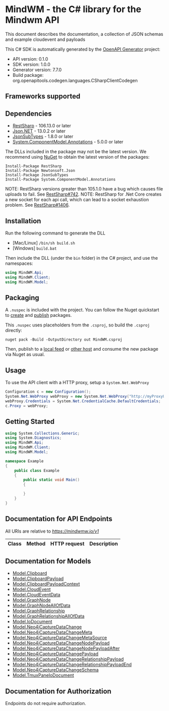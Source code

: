 # MindWM - the C# library for the Mindwm API

This document describes the documentation, a collection of JSON schemas and example cloudevent and payloads

This C# SDK is automatically generated by the [OpenAPI Generator](https://openapi-generator.tech) project:

- API version: 0.1.0
- SDK version: 1.0.0
- Generator version: 7.7.0
- Build package: org.openapitools.codegen.languages.CSharpClientCodegen

<a id="frameworks-supported"></a>
## Frameworks supported

<a id="dependencies"></a>
## Dependencies

- [RestSharp](https://www.nuget.org/packages/RestSharp) - 106.13.0 or later
- [Json.NET](https://www.nuget.org/packages/Newtonsoft.Json/) - 13.0.2 or later
- [JsonSubTypes](https://www.nuget.org/packages/JsonSubTypes/) - 1.8.0 or later
- [System.ComponentModel.Annotations](https://www.nuget.org/packages/System.ComponentModel.Annotations) - 5.0.0 or later

The DLLs included in the package may not be the latest version. We recommend using [NuGet](https://docs.nuget.org/consume/installing-nuget) to obtain the latest version of the packages:
```
Install-Package RestSharp
Install-Package Newtonsoft.Json
Install-Package JsonSubTypes
Install-Package System.ComponentModel.Annotations
```

NOTE: RestSharp versions greater than 105.1.0 have a bug which causes file uploads to fail. See [RestSharp#742](https://github.com/restsharp/RestSharp/issues/742).
NOTE: RestSharp for .Net Core creates a new socket for each api call, which can lead to a socket exhaustion problem. See [RestSharp#1406](https://github.com/restsharp/RestSharp/issues/1406).

<a id="installation"></a>
## Installation
Run the following command to generate the DLL
- [Mac/Linux] `/bin/sh build.sh`
- [Windows] `build.bat`

Then include the DLL (under the `bin` folder) in the C# project, and use the namespaces:
```csharp
using MindWM.Api;
using MindWM.Client;
using MindWM.Model;
```
<a id="packaging"></a>
## Packaging

A `.nuspec` is included with the project. You can follow the Nuget quickstart to [create](https://docs.microsoft.com/en-us/nuget/quickstart/create-and-publish-a-package#create-the-package) and [publish](https://docs.microsoft.com/en-us/nuget/quickstart/create-and-publish-a-package#publish-the-package) packages.

This `.nuspec` uses placeholders from the `.csproj`, so build the `.csproj` directly:

```
nuget pack -Build -OutputDirectory out MindWM.csproj
```

Then, publish to a [local feed](https://docs.microsoft.com/en-us/nuget/hosting-packages/local-feeds) or [other host](https://docs.microsoft.com/en-us/nuget/hosting-packages/overview) and consume the new package via Nuget as usual.

<a id="usage"></a>
## Usage

To use the API client with a HTTP proxy, setup a `System.Net.WebProxy`
```csharp
Configuration c = new Configuration();
System.Net.WebProxy webProxy = new System.Net.WebProxy("http://myProxyUrl:80/");
webProxy.Credentials = System.Net.CredentialCache.DefaultCredentials;
c.Proxy = webProxy;
```

<a id="getting-started"></a>
## Getting Started

```csharp
using System.Collections.Generic;
using System.Diagnostics;
using MindWM.Api;
using MindWM.Client;
using MindWM.Model;

namespace Example
{
    public class Example
    {
        public static void Main()
        {

        }
    }
}
```

<a id="documentation-for-api-endpoints"></a>
## Documentation for API Endpoints

All URIs are relative to *https://mindwmw.io/v1*

Class | Method | HTTP request | Description
------------ | ------------- | ------------- | -------------


<a id="documentation-for-models"></a>
## Documentation for Models

 - [Model.Clipboard](docs/Clipboard.md)
 - [Model.ClipboardPayload](docs/ClipboardPayload.md)
 - [Model.ClipboardPayloadContext](docs/ClipboardPayloadContext.md)
 - [Model.CloudEvent](docs/CloudEvent.md)
 - [Model.CloudEventData](docs/CloudEventData.md)
 - [Model.GraphNode](docs/GraphNode.md)
 - [Model.GraphNodeAllOfData](docs/GraphNodeAllOfData.md)
 - [Model.GraphRelationship](docs/GraphRelationship.md)
 - [Model.GraphRelationshipAllOfData](docs/GraphRelationshipAllOfData.md)
 - [Model.IoDocument](docs/IoDocument.md)
 - [Model.Neo4jCaptureDataChange](docs/Neo4jCaptureDataChange.md)
 - [Model.Neo4jCaptureDataChangeMeta](docs/Neo4jCaptureDataChangeMeta.md)
 - [Model.Neo4jCaptureDataChangeMetaSource](docs/Neo4jCaptureDataChangeMetaSource.md)
 - [Model.Neo4jCaptureDataChangeNodePayload](docs/Neo4jCaptureDataChangeNodePayload.md)
 - [Model.Neo4jCaptureDataChangeNodePayloadAfter](docs/Neo4jCaptureDataChangeNodePayloadAfter.md)
 - [Model.Neo4jCaptureDataChangePayload](docs/Neo4jCaptureDataChangePayload.md)
 - [Model.Neo4jCaptureDataChangeRelationshipPayload](docs/Neo4jCaptureDataChangeRelationshipPayload.md)
 - [Model.Neo4jCaptureDataChangeRelationshipPayloadEnd](docs/Neo4jCaptureDataChangeRelationshipPayloadEnd.md)
 - [Model.Neo4jCaptureDataChangeSchema](docs/Neo4jCaptureDataChangeSchema.md)
 - [Model.TmuxPaneIoDocument](docs/TmuxPaneIoDocument.md)


<a id="documentation-for-authorization"></a>
## Documentation for Authorization

Endpoints do not require authorization.

